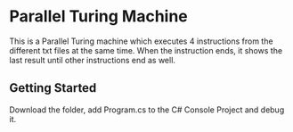 # Parallel Turing Machine

This is a Parallel Turing machine which executes 4 instructions from the different txt files at the same time. When the instruction ends, it shows the last result until other instructions end as well. 

## Getting Started

Download the folder, add Program.cs to the C# Console Project and debug it. 

